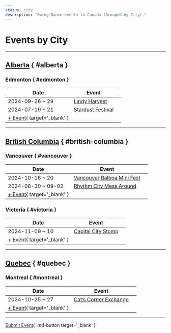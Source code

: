 ```yaml
---
status: city
description: "Swing Dance events in Canada (Grouped by City)."
---
```


# Events by City

---

## <a id=alberta></a>[Alberta](#alberta) { #alberta }

### <a id=edmonton></a>Edmonton { #edmonton }

| Date | Event | |
| --- | --- | --- |
| 2024-09-26 ~ 29 | [Lindy Harvest](lindy-harvest-2024.md) |  |
| 2024-07-19 ~ 21 | [Stardust Festival](stardust-festival-2024.md) |  |
| [+ Event](https://github.com/swingdance/events/issues/new?assignees=&labels=add+event&projects=&template=02-add_entity.yml&title=%5B2024%2Fen_CA%5D%20%3CName%3E&region=en_CA&province=Alberta&city=Edmonton&org_id=&date_starts=2024-&date_ends=2024-){ target='_blank' }

---

## <a id=british-columbia></a>[British Columbia](#british-columbia) { #british-columbia }

### <a id=vancouver></a>Vancouver { #vancouver }

| Date | Event | |
| --- | --- | --- |
| 2024-10-18 ~ 20 | [Vancouver Balboa Mini Fest](vancouver-balboa-mini-fest-2024.md) |  |
| 2024-08-30 ~ 09-02 | [Rhythm City Mess Around](rhythm-city-mess-around-2024.md) |  |
| [+ Event](https://github.com/swingdance/events/issues/new?assignees=&labels=add+event&projects=&template=02-add_entity.yml&title=%5B2024%2Fen_CA%5D%20%3CName%3E&region=en_CA&province=British%20Columbia&city=Vancouver&org_id=&date_starts=2024-&date_ends=2024-){ target='_blank' }

### <a id=victoria></a>Victoria { #victoria }

| Date | Event | |
| --- | --- | --- |
| 2024-11-09 ~ 10 | [Capital City Stomp](capital-city-stomp-2024.md) |  |
| [+ Event](https://github.com/swingdance/events/issues/new?assignees=&labels=add+event&projects=&template=02-add_entity.yml&title=%5B2024%2Fen_CA%5D%20%3CName%3E&region=en_CA&province=British%20Columbia&city=Victoria&org_id=&date_starts=2024-&date_ends=2024-){ target='_blank' }

---

## <a id=quebec></a>[Quebec](#quebec) { #quebec }

### <a id=montreal></a>Montreal { #montreal }

| Date | Event | |
| --- | --- | --- |
| 2024-10-25 ~ 27 | [Cat’s Corner Exchange](cats-corner-exchange-2024.md) |  |
| [+ Event](https://github.com/swingdance/events/issues/new?assignees=&labels=add+event&projects=&template=02-add_entity.yml&title=%5B2024%2Fen_CA%5D%20%3CName%3E&region=en_CA&province=Quebec&city=Montreal&org_id=&date_starts=2024-&date_ends=2024-){ target='_blank' }

---

[Submit Event](https://github.com/swingdance/events/issues/new?assignees=&labels=add+event&projects=&template=02-add_entity.yml&title=%5Ben_CA%5D%20%3CName%3E&region=en_CA&province=&city=&org_id=2024){ .md-button target='_blank' }
